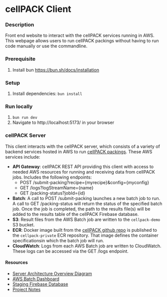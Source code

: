 # cellPACK Client

### Description
Front end website to interact with the cellPACK services running in AWS. This webpage allows users to run cellPACK packings without having to run code manually or use the commandline.

### Prerequisite
1. Install bun https://bun.sh/docs/installation

### Setup
1. Install dependencies: `bun install`

### Run locally
1. `bun run dev`
2. Navigate to http://localhost:5173/ in your browser

### cellPACK Server
This client interacts with the cellPACK server, which consists of a variety of backend services hosted in AWS to run [cellPACK packings](https://github.com/mesoscope/cellpack). These AWS services include:
* **API Gateway**: cellPACK REST API providing this client with access to needed AWS resources for running and receiving data from cellPACK jobs. Includes the following endpoints:
  * POST /submit-packing?recipe={myrecipe}&config={myconfig}
  * GET /logs?logStreamName={name}
  * GET /packing-status?jobId={id}
* **Batch**: A call to POST /submit-packing launches a new batch job to run. A call to GET /packing-status will return the status of the specified batch job. Once the job is completed, the path to the results file(s) will be added to the results table of the cellPACK Firebase database.
* **S3**: Result files from the AWS Batch job are written to the `cellpack-demo` S3 bucket.
* **ECR**: Docker image built from the [cellPACK github repo](https://github.com/mesoscope/cellpack) is published to the `cellpack-private` ECR repository. That image defines the container specificationsin which the batch job will run.
* **CloudWatch**: Logs from each AWS Batch job are written to CloudWatch. These logs can be accessed via the GET /logs endpoint.

#### Resources
* [Server Architecture Overview Diagram](https://docs.google.com/presentation/d/1eG2XCxgYNaoDIYI-M6Tzef17bGuFirZZhmfZlBFTaXc/edit#slide=id.g26c8fd413da_0_34)
* [AWS Batch Dashboard](https://us-west-2.console.aws.amazon.com/batch/home?region=us-west-2#)
* [Staging Firebase Database](https://console.firebase.google.com/u/0/project/cell-pack-database/firestore/databases/-default-/data/~2Fcomposition~2F9XjxZ0ApsNQqCXUbtVTc)
* [Project Notes](https://docs.google.com/document/d/1jqIvf8DzjWgzbG-NMMJ8pdQbi2qQ7wrzLdLqyR7F0i0/edit?tab=t.0#heading=h.yg9wht4r88xr)
